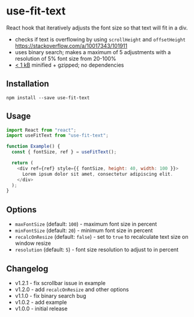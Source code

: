 # use-fit-text

React hook that iteratively adjusts the font size so that text will fit in a div.
 
  - checks if text is overflowing by using `scrollHeight` and `offsetHeight`
    https://stackoverflow.com/a/10017343/101911
  - uses binary search; makes a maximum of 5 adjustments with a resolution
    of 5% font size from 20-100%
  - [< 1 kB](https://bundlephobia.com/result?p=use-fit-text@1.2.1) minified + gzipped; no dependencies

## Installation

```
npm install --save use-fit-text
```

## Usage

```js
import React from "react";
import useFitText from "use-fit-text";

function Example() {
  const { fontSize, ref } = useFitText();

  return (
    <div ref={ref} style={{ fontSize, height: 40, width: 100 }}>
      Lorem ipsum dolor sit amet, consectetur adipiscing elit.
    </div>
  );
}
```

## Options

- `maxFontSize` (default: `100`) - maximum font size in percent
- `minFontSize` (default: `20`) - minimum font size in percent
- `recalcOnResize` (default: `false`) - set to `true` to recalculate text size on window resize
- `resolution` (default: `5`) - font size resolution to adjust to in percent

## Changelog

- v1.2.1 - fix scrollbar issue in example
- v1.2.0 - add `recalcOnResize` and other options
- v1.1.0 - fix binary search bug
- v1.0.2 - add example
- v1.0.0 - initial release
